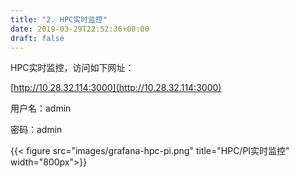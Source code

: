 ```yaml
---
title: "2. HPC实时监控"
date: 2019-03-29T22:52:36+08:00
draft: false
---
```


HPC实时监控，访问如下网址：

[http://10.28.32.114:3000](http://10.28.32.114:3000)

用户名：admin

密码：admin

{{< figure src="images/grafana-hpc-pi.png" title="HPC/PI实时监控" width="800px">}}
